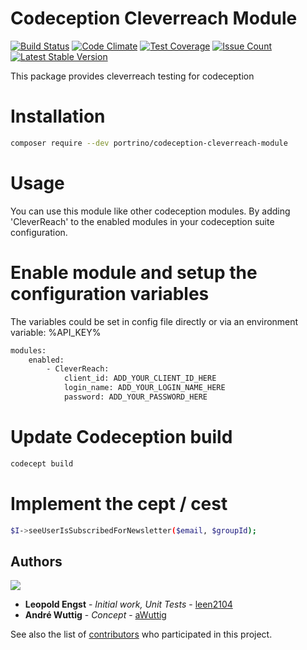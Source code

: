 # Codeception Cleverreach Module
[![Build Status](https://travis-ci.org/portrino/codeception-cleverreach-module.svg?branch=master)](https://travis-ci.org/portrino/codeception-cleverreach-module) [![Code Climate](https://codeclimate.com/github/portrino/codeception-cleverreach-module/badges/gpa.svg)](https://codeclimate.com/github/portrino/codeception-cleverreach-module)
                                                                                                                                                                 [![Test Coverage](https://codeclimate.com/github/portrino/codeception-cleverreach-module/badges/coverage.svg)](https://codeclimate.com/github/portrino/codeception-cleverreach-module/coverage)
                                                                                                                                                                 [![Issue Count](https://codeclimate.com/github/portrino/codeception-cleverreach-module/badges/issue_count.svg)](https://codeclimate.com/github/portrino/codeception-cleverreach-module)
[![Latest Stable Version](https://poser.pugx.org/portrino/codeception-cleverreach-module/v/stable)](https://packagist.org/packages/portrino/codeception-cleverreach-module)

This package provides cleverreach testing for codeception

# Installation
```bash
composer require --dev portrino/codeception-cleverreach-module
```
# Usage
You can use this module like other codeception modules. By adding 'CleverReach' to the enabled modules in your 
codeception suite configuration.

# Enable module and setup the configuration variables
The variables could be set in config file directly or via an environment variable: %API_KEY%
```bash
modules:
    enabled:
        - CleverReach:
            client_id: ADD_YOUR_CLIENT_ID_HERE
            login_name: ADD_YOUR_LOGIN_NAME_HERE
            password: ADD_YOUR_PASSWORD_HERE
```
# Update Codeception build

```bash
codecept build
```

# Implement the cept / cest

```bash
$I->seeUserIsSubscribedForNewsletter($email, $groupId);
```

## Authors

![](https://avatars0.githubusercontent.com/u/726519?s=40&v=4)

* **Leopold Engst** - *Initial work, Unit Tests* - [leen2104](https://github.com/leen2104)
* **André Wuttig** - *Concept* - [aWuttig](https://github.com/aWuttig)

See also the list of [contributors](https://github.com/portrino/codeception-cleverreach-module/graphs/contributors) who participated in this project.
